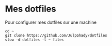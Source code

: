 # Mes dotfiles

Pour configurer mes dotfiles sur une machine
```
cd ~
git clone https://github.com/JulpShady/dotfiles
stow -d dotfiles -t ~ files
```
